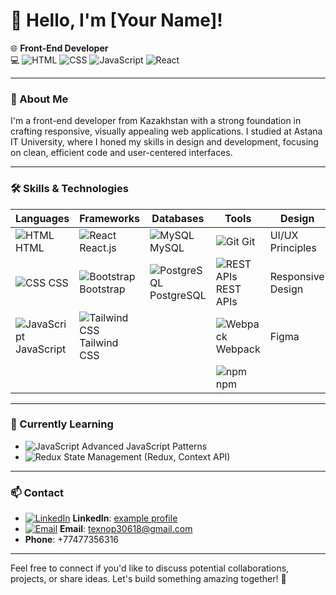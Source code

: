 # 👋 Hello, I'm [Your Name]!

🌐 **Front-End Developer**  
💻 ![HTML](https://img.icons8.com/color/20/000000/html-5.png) ![CSS](https://img.icons8.com/color/20/000000/css3.png) ![JavaScript](https://img.icons8.com/color/20/000000/javascript.png) ![React](https://img.icons8.com/color/20/000000/react-native.png)

---

### 🚀 About Me

I'm a front-end developer from Kazakhstan with a strong foundation in crafting responsive, visually appealing web applications. I studied at Astana IT University, where I honed my skills in design and development, focusing on clean, efficient code and user-centered interfaces.

---

### 🛠️ Skills & Technologies

| Languages     | Frameworks             | Databases                 | Tools                        | Design             |
|---------------|------------------------|---------------------------|------------------------------|--------------------|
| ![HTML](https://img.icons8.com/color/24/000000/html-5.png) HTML | ![React](https://img.icons8.com/color/24/000000/react-native.png) React.js | ![MySQL](https://img.icons8.com/color/24/000000/mysql-logo.png) MySQL | ![Git](https://img.icons8.com/color/24/000000/git.png) Git  | UI/UX Principles |
| ![CSS](https://img.icons8.com/color/24/000000/css3.png) CSS   | ![Bootstrap](https://img.icons8.com/color/24/000000/bootstrap.png) Bootstrap | ![PostgreSQL](https://img.icons8.com/color/24/000000/postgreesql.png) PostgreSQL | ![REST APIs](https://img.icons8.com/fluency/24/000000/api-settings.png) REST APIs | Responsive Design |
| ![JavaScript](https://img.icons8.com/color/24/000000/javascript.png) JavaScript | ![Tailwind CSS](https://img.icons8.com/color/24/000000/tailwindcss.png) Tailwind CSS | | ![Webpack](https://img.icons8.com/color/24/000000/webpack.png) Webpack | Figma |
| | | | ![npm](https://img.icons8.com/color/24/000000/npm.png) npm | |

---

### 🌱 Currently Learning

- ![JavaScript](https://img.icons8.com/color/20/000000/javascript.png) Advanced JavaScript Patterns
- ![Redux](https://img.icons8.com/color/20/000000/redux.png) State Management (Redux, Context API)

---

### 📫 Contact

- [![LinkedIn](https://img.icons8.com/color/24/000000/linkedin.png)](https://linkedin.com/in/yourprofile) **LinkedIn**: [example profile](https://linkedin.com/in/yourprofile)
- [![Email](https://img.icons8.com/color/24/000000/email.png)](mailto:texnop30618@gmail.com) **Email**: [texnop30618@gmail.com](mailto:texnop30618@gmail.com)
- **Phone**: +77477356316

---

Feel free to connect if you'd like to discuss potential collaborations, projects, or share ideas. Let's build something amazing together! 🚀
